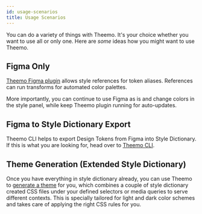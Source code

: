 ```yaml
---
id: usage-scenarios
title: Usage Scenarios
---
```


You can do a variety of things with Theemo. It's your choice whether you want to
use all or only one. Here are _some_ ideas how you might want to use Theemo.

## Figma Only

[Theemo Figma plugin](./design/figma.md) allows style references for token aliases. References can
run transforms for automated color palettes.

More importantly, you can continue to use Figma as is and change colors in the
style panel, while keep Theemo plugin running for auto-updates.

## Figma to Style Dictionary Export

Theemo CLI helps to export Design Tokens from Figma into Style Dictionary. If
this is what you are looking for, head over to [Theemo CLI](./cli.md).

## Theme Generation (Extended Style Dictionary)

Once you have everything in style dictionary already, you can use Theemo to
[generate a theme](./cli/generate.md) for you, which combines a couple of style dictionary created
CSS files under your defined selectors or media queries to serve different
contexts.
This is specially tailored for light and dark color schemes and takes care of
applying the right CSS rules for you.
